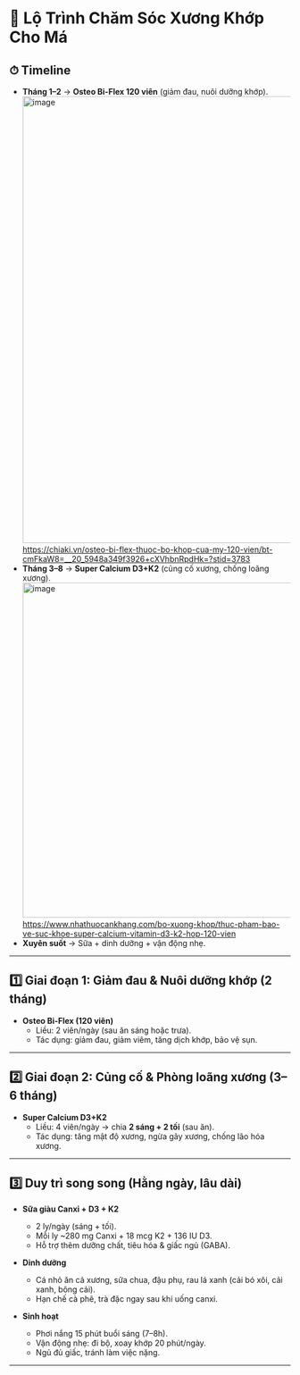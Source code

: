 # 🦴 Lộ Trình Chăm Sóc Xương Khớp Cho Má

## ⏱ Timeline
- **Tháng 1–2** → **Osteo Bi-Flex 120 viên** (giảm đau, nuôi dưỡng khớp).
  <img width="800" height="800" alt="image" src="https://github.com/user-attachments/assets/9bafb6bb-e7f2-4d45-89cb-96c71a6bafc3" />
https://chiaki.vn/osteo-bi-flex-thuoc-bo-khop-cua-my-120-vien/bt-cmFkaW8=__20_5948a349f3926+cXVhbnRpdHk=?stid=3783
- **Tháng 3–8** → **Super Calcium D3+K2** (củng cố xương, chống loãng xương).
  <img width="1080" height="600" alt="image" src="https://github.com/user-attachments/assets/8eb14b56-f3ce-4ce1-8357-5030c260562f" />
https://www.nhathuocankhang.com/bo-xuong-khop/thuc-pham-bao-ve-suc-khoe-super-calcium-vitamin-d3-k2-hop-120-vien
- **Xuyên suốt** → Sữa + dinh dưỡng + vận động nhẹ.

---

## 1️⃣ Giai đoạn 1: Giảm đau & Nuôi dưỡng khớp (2 tháng)
- **Osteo Bi-Flex (120 viên)**  
  - Liều: 2 viên/ngày (sau ăn sáng hoặc trưa).  
  - Tác dụng: giảm đau, giảm viêm, tăng dịch khớp, bảo vệ sụn.

---

## 2️⃣ Giai đoạn 2: Củng cố & Phòng loãng xương (3–6 tháng)
- **Super Calcium D3+K2**  
  - Liều: 4 viên/ngày → chia **2 sáng + 2 tối** (sau ăn).  
  - Tác dụng: tăng mật độ xương, ngừa gãy xương, chống lão hóa xương.

---

## 3️⃣ Duy trì song song (Hằng ngày, lâu dài)
- **Sữa giàu Canxi + D3 + K2**  
  - 2 ly/ngày (sáng + tối).  
  - Mỗi ly ~280 mg Canxi + 18 mcg K2 + 136 IU D3.  
  - Hỗ trợ thêm dưỡng chất, tiêu hóa & giấc ngủ (GABA).  

- **Dinh dưỡng**  
  - Cá nhỏ ăn cả xương, sữa chua, đậu phụ, rau lá xanh (cải bó xôi, cải xanh, bông cải).  
  - Hạn chế cà phê, trà đặc ngay sau khi uống canxi.

- **Sinh hoạt**  
  - Phơi nắng 15 phút buổi sáng (7–8h).  
  - Vận động nhẹ: đi bộ, xoay khớp 20 phút/ngày.  
  - Ngủ đủ giấc, tránh làm việc nặng.

---


